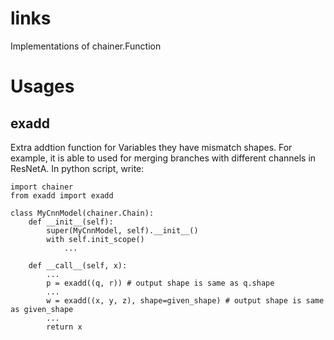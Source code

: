 # links
Implementations of chainer.Function

# Usages
## exadd
Extra addtion function for Variables they have mismatch shapes.
For example, it is able to used for merging branches with different channels in ResNetA.
In python script, write:
```
import chainer
from exadd import exadd

class MyCnnModel(chainer.Chain):
    def __init__(self):
        super(MyCnnModel, self).__init__()
        with self.init_scope()
            ...

    def __call__(self, x):
        ...
        p = exadd((q, r)) # output shape is same as q.shape
        ...
        w = exadd((x, y, z), shape=given_shape) # output shape is same as given_shape
        ...
        return x
```
